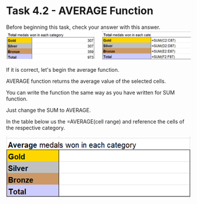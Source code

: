 # Task 4.2 - AVERAGE Function

Before beginning this task, check your answer with this answer.
![alt text](image-1.png)

If it is correct, let's begin the average function.

AVERAGE function returns the average value of the selected cells.

You can write the function the same way as you have written for SUM function.

Just change the SUM to AVERAGE.

In the table below us the =AVERAGE(cell range) and reference the cells of the respective category.

![alt text](image-2.png)